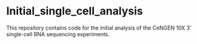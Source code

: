# Initial_single_cell_analysis

This repository contains code for the initial analysis of the CeNGEN 10X 3' single-cell RNA sequencing experiments.
